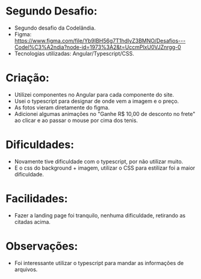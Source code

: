 # Segundo Desafio:
  - Segundo desafio da Codelândia.
  - Figma: https://www.figma.com/file/Yb9IBH56g7T1hdIyZ3BMNO/Desafios---Codel%C3%A2ndia?node-id=1973%3A2&t=UccmPlxU0VJZnrgg-0
  - Tecnologias utilizadas: Angular/Typescript/CSS.

# Criação:
  - Utilizei componentes no Angular para cada componente do site.
  - Usei o typescript para designar de onde vem a imagem e o preço.
  - As fotos vieram diretamente do figma.
  - Adicionei algumas animações no "Ganhe R$ 10,00 de desconto no frete" ao clicar e ao passar o mouse por cima dos tenis.

# Dificuldades:
  - Novamente tive dificuldade com o typescript, por não utilizar muito.
  - E o css do background + imagem, utilizar o CSS para estilizar foi a maior dificuldade.

# Facilidades:
  - Fazer a landing page foi tranquilo, nenhuma dificuldade, retirando as citadas acima.

# Observações:
  - Foi interessante utilizar o typescript para mandar as informações de arquivos.

